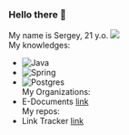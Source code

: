 ### Hello there 👋
My name is Sergey, 21 y.o. 
 ![](https://komarev.com/ghpvc/?username=lsn03)  <br>
My knowledges:
- ![Java](https://img.shields.io/badge/java-%23ED8B00.svg?style=for-the-badge&logo=openjdk&logoColor=white) <br>
- ![Spring](https://img.shields.io/badge/spring-%236DB33F.svg?style=for-the-badge&logo=spring&logoColor=white) <br>
- ![Postgres](https://img.shields.io/badge/postgres-%23316192.svg?style=for-the-badge&logo=postgresql&logoColor=white) <br>
My Organizations:
- E-Documents [link](https://github.com/E-Documents-lsn03) <br>
My repos:
- Link Tracker [link](https://github.com/lsn03/java-2023-backend-second-semester) <br>
<!--
**lsn03/lsn03** is a ✨ _special_ ✨ repository because its `README.md` (this file) appears on your GitHub profile.

Here are some ideas to get you started:

- 🔭 I’m currently working on ...
- 🌱 I’m currently learning ...
- 👯 I’m looking to collaborate on ...
- 🤔 I’m looking for help with ...
- 💬 Ask me about ...
- 📫 How to reach me: ...
- 😄 Pronouns: ...
- ⚡ Fun fact: ...
-->
